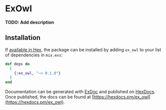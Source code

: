 # ExOwl

**TODO: Add description**

## Installation

If [available in Hex](https://hex.pm/docs/publish), the package can be installed
by adding `ex_owl` to your list of dependencies in `mix.exs`:

```elixir
def deps do
  [
    {:ex_owl, "~> 0.1.0"}
  ]
end
```

Documentation can be generated with [ExDoc](https://github.com/elixir-lang/ex_doc)
and published on [HexDocs](https://hexdocs.pm). Once published, the docs can
be found at [https://hexdocs.pm/ex_owl](https://hexdocs.pm/ex_owl).

